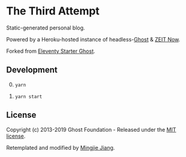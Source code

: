 # The Third Attempt

Static-generated personal blog.

Powered by a Heroku-hosted instance of headless-[Ghost](https://ghost.org) & [ZEIT Now](https://zeit.co/now).

Forked from [Eleventy Starter Ghost](https://github.com/TryGhost/eleventy-starter-ghost).

## Development

0. `yarn`

0. `yarn start`

## License 

Copyright (c) 2013-2019 Ghost Foundation - Released under the [MIT license](https://github.com/TryGhost/eleventy-starter-ghost/blob/master/LICENSE).

Retemplated and modified by [Mingjie Jiang](https://github.com/itsmingjie).
